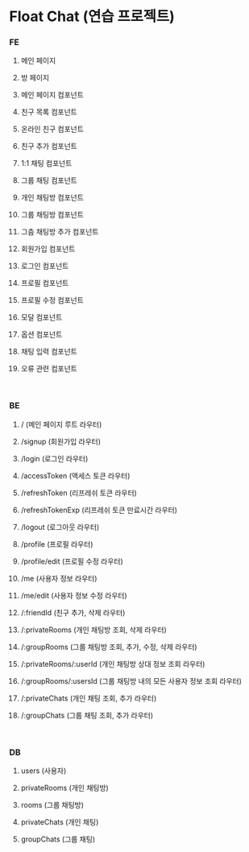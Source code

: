 # Float Chat (연습 프로젝트)

### FE

1. 메인 페이지

2. 방 페이지

3. 메인 페이지 컴포넌트

4. 친구 목록 컴포넌트

5. 온라인 친구 컴포넌트

6. 친구 추가 컴포넌트

7. 1:1 채팅 컴포넌트

8. 그룹 채팅 컴포넌트

9. 개인 채팅방 컴포넌트

10. 그룹 채팅방 컴포넌트

11. 그춥 채팅방 추가 컴포넌트

12. 회원가입 컴포넌트

13. 로그인 컴포넌트

14. 프로필 컴포넌트

15. 프로필 수정 컴포넌트

16. 모달 컴포넌트

17. 옵션 컴포넌트

18. 채팅 입력 컴포넌트

19. 오류 관련 컴포넌트

<br />

### BE

1. / (메인 페이지 루트 라우터)

2. /signup (회원가입 라우터)

3. /login (로그인 라우터)

4. /accessToken (액세스 토큰 라우터)

5. /refreshToken (리프레쉬 토큰 라우터)

6. /refreshTokenExp (리프레쉬 토큰 만료시간 라우터)

7. /logout (로그아웃 라우터)

8. /profile (프로필 라우터)

9. /profile/edit (프로필 수정 라우터)

10. /me (사용자 정보 라우터)

11. /me/edit (사용자 정보 수정 라우터)

12. /:friendId (친구 추가, 삭제 라우터)

13. /:privateRooms (개인 채팅방 조회, 삭제 라우터)

14. /:groupRooms (그룹 채팅방 조회, 추가, 수정, 삭제 라우터)

15. /:privateRooms/:userId (개인 채팅방 상대 정보 조회 라우터)

16. /:groupRooms/:usersId (그룹 채팅방 내의 모든 사용자 정보 조회 라우터)

17. /:privateChats (개인 채팅 조회, 추가 라우터)

18. /:groupChats (그룹 채팅 조회, 추가 라우터)

<br />

### DB

1. users (사용자)

2. privateRooms (개인 채팅방)

3. rooms (그룹 채팅방)

4. privateChats (개인 채팅)

5. groupChats (그룹 채팅)

